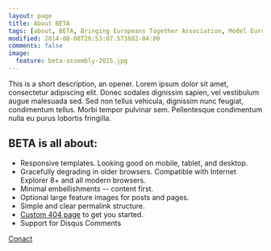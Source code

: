 ```yaml
---
layout: page
title: About BETA
tags: [about, BETA, Bringing Europeans Together Association, Model European Union, Conference, European Union]
modified: 2014-08-08T20:53:07.573882-04:00
comments: false
image:
  feature: beta-assembly-2015.jpg
---
```


This is a short description, an opener. Lorem ipsum dolor sit amet, consectetur
adipiscing elit. Donec sodales dignissim sapien, vel vestibulum augue malesuada
sed. Sed non tellus vehicula, dignissim nunc feugiat, condimentum tellus. Morbi
tempor pulvinar sem. Pellentesque condimentum nulla eu purus lobortis fringilla.

## BETA is all about:

* Responsive templates. Looking good on mobile, tablet, and desktop.
* Gracefully degrading in older browsers. Compatible with Internet Explorer 8+ and all modern browsers.
* Minimal embellishments -- content first.
* Optional large feature images for posts and pages.
* Simple and clear permalink structure.
* [Custom 404 page](http://mmistakes.github.io/minimal-mistakes/404.html) to get you started.
* Support for Disqus Comments

<a markdown="0" href="{{ site.url }}/contact" class="btn">Conact</a>
